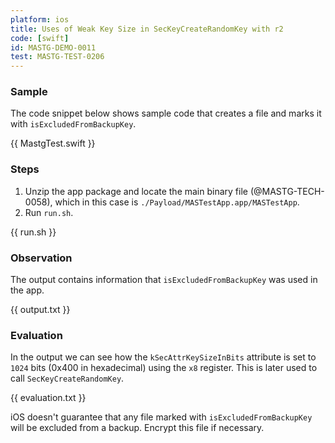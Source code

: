 ```yaml
---
platform: ios
title: Uses of Weak Key Size in SecKeyCreateRandomKey with r2
code: [swift]
id: MASTG-DEMO-0011
test: MASTG-TEST-0206
---
```


### Sample

The code snippet below shows sample code that creates a file and marks it with `isExcludedFromBackupKey`.

{{ MastgTest.swift }}

### Steps

1. Unzip the app package and locate the main binary file (@MASTG-TECH-0058), which in this case is `./Payload/MASTestApp.app/MASTestApp`.
2. Run `run.sh`.

{{ run.sh }}

### Observation

The output contains information that `isExcludedFromBackupKey` was used in the app.

{{ output.txt }}


### Evaluation

In the output we can see how the `kSecAttrKeySizeInBits` attribute is set to `1024` bits (0x400 in hexadecimal) using the `x8` register. This is later used to call `SecKeyCreateRandomKey`.

{{ evaluation.txt }}

iOS doesn't guarantee that any file marked with `isExcludedFromBackupKey` will be excluded from a backup. Encrypt this file if necessary.
